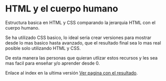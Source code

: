 # HTML y el cuerpo humano
Estructura basica en HTML y CSS comparando la jerarquia  HTML con el cuerpo humano.

Se ha utilizado CSS basico, lo ideal seria crear versiones para mostrar desde lo mas basico hasta avanzado, que el resultado final sea lo mas real posible solo utilizando HTML y CSS.

De esta manera las personas que quieran utlizar estos recursos y les sea mas facil para enseñar y/o aprender desde 0.

Enlace al index en la ultima versión [Ver pagina con el resultado](https://pipesanrios.github.io/html-cuerpo/).
